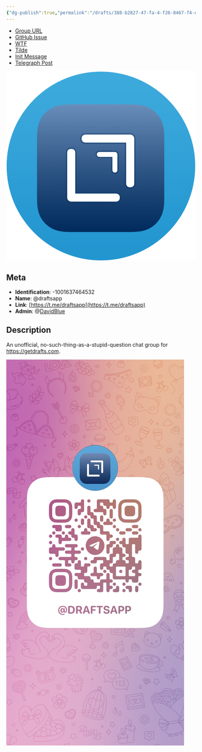 ```yaml
---
{"dg-publish":true,"permalink":"/drafts/388-b2827-47-fa-4-f26-8467-f4-ded-3805-e4-d/","dgHomeLink":true,"dgPassFrontmatter":false}
---
```


- [Group URL](https://t.me/draftsapp)
- [GitHub Issue](https://github.com/extratone/drafts/issues/33)
- [WTF](https://davidblue.wtf/drafts/388B2827-47FA-4F26-8467-F4DED3805E4D.html)
- [Tilde](https://tilde.town/~extratone/drafts/telegram/)
- [Init Message](https://t.me/draftsapp/3)
- [Telegraph Post](https://telegra.ph/Drafts-Cult-Telegram-Group-04-11)

![Drafts Cult Telegram Group Icon](https://github.com/extratone/drafts/raw/main/telegram/tgiconalt.png)

## Meta

- **Identification**: -1001637464532
- **Name**: @draftsapp
- **Link**: [https://t.me/draftsapp](https://t.me/draftsapp)
- **Admin**: @[DavidBlue](https://t.me/DavidBlue)

## Description 
An unofficial, no-such-thing-as-a-stupid-question chat group for https://getdrafts.com.

![Drafts Cult Telegram Group QR Code](https://github.com/extratone/drafts/raw/main/telegram/qr.jpg)